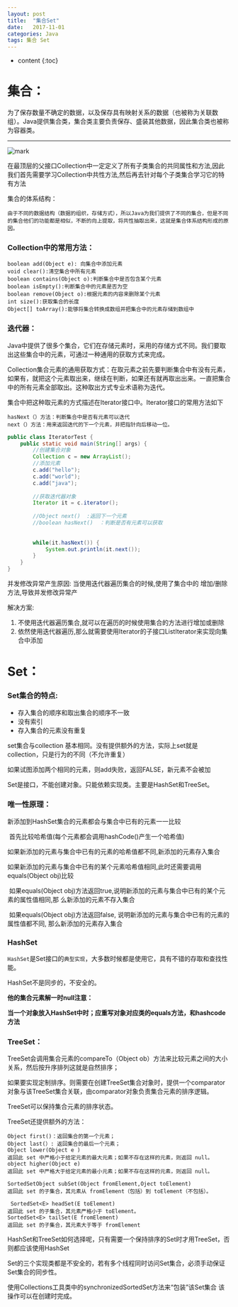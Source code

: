 ```yaml
---
layout: post
title:  "集合Set"
date:   2017-11-01
categories: Java
tags: 集合 Set
---
```


* content
{:toc}
# 集合：

为了保存数量不确定的数据，以及保存具有映射关系的数据（也被称为关联数组）。Java提供集合类，集合类主要负责保存、盛装其他数据，因此集合类也被称为容器类。

---

![mark](http://ovct5gg6c.bkt.clouddn.com/blog/171101/1ib9E0mhfH.png?imageslim)

在最顶层的父接口Collection中一定定义了所有子类集合的共同属性和方法,因此我们首先需要学习Collection中共性方法,然后再去针对每个子类集合学习它的特有方法

集合的体系结构：

 	由于不同的数据结构（数据的组织，存储方式），所以Java为我们提供了不同的集合，但是不同的集合他们的功能都是相似，不断的向上提取，将共性抽取出来，这就是集合体系结构形成的原因。

### Collection中的常用方法：

```
boolean add(Object e): 向集合中添加元素
void clear():清空集合中所有元素
boolean contains(Object o):判断集合中是否包含某个元素
boolean isEmpty():判断集合中的元素是否为空
boolean remove(Object o):根据元素的内容来删除某个元素
int size():获取集合的长度
Object[] toArray():能够将集合转换成数组并把集合中的元素存储到数组中
```

### 迭代器：

Java中提供了很多个集合，它们在存储元素时，采用的存储方式不同。我们要取出这些集合中的元素，可通过一种通用的获取方式来完成。

Collection集合元素的通用获取方式：在取元素之前先要判断集合中有没有元素，如果有，就把这个元素取出来，继续在判断，如果还有就再取出出来。一直把集合中的所有元素全部取出。这种取出方式专业术语称为迭代。

集合中把这种取元素的方式描述在Iterator接口中。Iterator接口的常用方法如下    

```
hasNext（）方法：判断集合中是否有元素可以迭代        
next（）方法：用来返回迭代的下一个元素，并把指针向后移动一位。
```

```java
public class IteratorTest {
	public static void main(String[] args) {
		//创建集合对象
		Collection c = new ArrayList();
		//添加元素
		c.add("hello");
		c.add("world");
		c.add("java");
		
		//获取迭代器对象
		Iterator it = c.iterator();
		
		//Object next()  :返回下一个元素
		//boolean hasNext()  ：判断是否有元素可以获取
		
		
		while(it.hasNext()) {
			System.out.println(it.next());
		}
	}
}
```

并发修改异常产生原因:      当使用迭代器遍历集合的时候,使用了集合中的 增加/删除 方法,导致并发修改异常产

解决方案:   

1. 不使用迭代器遍历集合,就可以在遍历的时候使用集合的方法进行增加或删除  
2. 依然使用迭代器遍历,那么就需要使用Iterator的子接口ListIterator来实现向集合中添加

# Set：

### Set集合的特点:

- 存入集合的顺序和取出集合的顺序不一致
- 没有索引
- 存入集合的元素没有重复

set集合与collection 基本相同。没有提供额外的方法，实际上set就是collection，只是行为的不同（不允许重复）

如果试图添加两个相同的元素，则add失败，返回FALSE，新元素不会被加

Set是接口，不能创建对象。只能依赖实现类。主要是HashSet和TreeSet。

### **唯一性原理：**

新添加到HashSet集合的元素都会与集合中已有的元素一一比较        

​	首先比较哈希值(每个元素都会调用hashCode()产生一个哈希值)            

​		 如果新添加的元素与集合中已有的元素的哈希值都不同,新添加的元素存入集合            

​		 如果新添加的元素与集合中已有的某个元素哈希值相同,此时还需要调用equals(Object obj)比较                   

​			如果equals(Object obj)方法返回true,说明新添加的元素与集合中已有的某个元素的属性值相同,那		么新添加的元素不存入集合                

​		  	 如果equals(Object obj)方法返回false, 说明新添加的元素与集合中已有的元素的属性值都不同, 那么新添加的元素存入集合

### HashSet

`HashSet`是Set接口的`典型实现`，大多数时候都是使用它，具有不错的存取和查找性能。

HashSet不是同步的，不安全的。

**他的集合元素解一时null注意：**

**当一个对象放入HashSet中时；应重写对象对应类的equals方法，和hashcode方法**

### TreeSet：

TreeSet会调用集合元素的compareTo（Object ob）方法来比较元素之间的大小关系，然后按升序排列这就是自然排序；

如果要实现定制排序。则需要在创建TreeSet集合对象时，提供一个comparator对象与该TreeSet集合关联，由comparator对象负责集合元素的排序逻辑。

TreeSet可以保持集合元素的排序状态。

TreeSet还提供额外的方法：

```
Object first()：返回集合的第一个元素；
Object last(）: 返回集合的最后一个元素；
Object lower(Object e ) 
返回此 set 中严格小于给定元素的最大元素；如果不存在这样的元素，则返回 null。
object higher(Object e)
返回此 set 中严格大于给定元素的最小元素；如果不存在这样的元素，则返回 null。

SortedSetObject subSet(Object fromElement,Oject toElement)
返回此 set 的子集合，其元素从 fromElement（包括）到 toElement（不包括）。

 SortedSet<E> headSet(E toElement)
返回此 set 的子集合，其元素严格小于 toElement。
SortedSet<E> tailSet(E fromElement)
返回此 set 的子集合，其元素大于等于 fromElement
```

HashSet和TreeSet如何选择呢，只有需要一个保持排序的Set时才用TreeSet，否则都应该使用HashSet

Set的三个实现类都是不安全的，若有多个线程同时访问Set集合，必须手动保证Set集合的同步性。

使用Collections工具类中的synchronizedSortedSet方法来“包装”该Set集合
该操作可以在创建时完成。

